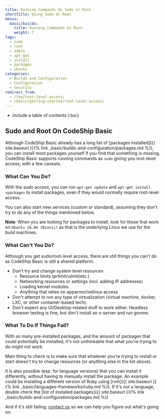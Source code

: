 ```yaml
---
title: Running Commands As Sudo or Root
shortTitle: Using Sudo Or Root
menus:
  basic/builds:
    title: Running Commands As Root
    weight: 7
tags:
  - sudo
  - root
  - admin
  - apt-get
  - install
  - packages
  - ubuntu
categories:
  - Builds and Configuration
  - Configuration
  - Security
redirect_from:
  - /faq/root-level-access/
  - /basic/getting-started/root-level-access/
---
```


* include a table of contents
{:toc}

## Sudo and Root On CodeShip Basic

Although CodeShip Basic already has a long list of [packages installed]({{ site.baseurl }}{% link _basic/builds-and-configuration/packages.md %}), you can install most packages yourself if you find that something is missing. CodeShip Basic supports running commands as `sudo` giving you root-level access; with a few caveats.

### What Can You Do?

With the sudo access, you can run `apt-get update` and `apt-get install <package>` to install packages, even if they would normally require root-level access.

You can also start new services (custom or standard), assuming they don't try to do any of the things mentioned below.

**Note**: When you are looking for packages to install, look for those that work on `Ubuntu 18.04 (Bionic)` as that is the underlying Linux we use for the build machines.

### What Can't You Do?

Although you get sudo/root-level access, there are still things you can't do as CodeShip Basic is still a shared platform:

* Don't try and change system level resources
  * Resource limits (prlimit/ulimit/etc.)
  * Networking resources or settings (incl. adding IP addresses)
  * Loading kernel modules
  * Anything that relies on apparmor/selinux access
* Don't attempt to run any type of virtualization (virtual machine, docker, LXC, or other container-based tech).
* Don't expect any UI/Desktop-related stuff to work either. Headless browser testing is fine, but don't install an x-server and run gnome.

### What To Do If Things Fail?

With so many pre-installed packages, and the amount of packages that could potentially be installed, it's not unthinkable that what you're trying to do might not work.

Main thing to check is to make sure that whatever you're trying to install or start doesn't try to change resources (or anything else in the list above).

It is also possible (esp. for language versions) that you can install it differently, without having to manually install the package. An example could be installing a different version of Ruby using [rvm]({{ site.baseurl }}{% link _basic/languages-frameworks/ruby.md %}).
If it's not a language, double check the [list of installed packages]({{ site.baseurl }}{% link _basic/builds-and-configuration/packages.md %})

And if it's still failing, [contact us](https://helpdesk.codeship.com/hc/en-us/requests/new) so we can help you figure out what's going on.
